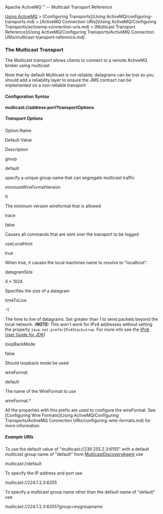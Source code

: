 Apache ActiveMQ ™ -- Multicast Transport Reference 

[Using ActiveMQ](using-activemq.md) > [Configuring Transports](Using ActiveMQ/configuring-transports.md) > [ActiveMQ Connection URIs](Using ActiveMQ/Configuring Transports/activemq-connection-uris.md) > [Multicast Transport Reference](Using ActiveMQ/Configuring Transports/ActiveMQ Connection URIs/multicast-transport-reference.md)


### The Multicast Transport

The Multicast transport allows clients to connect to a remote ActiveMQ broker using multicast

Note that by default Multicast is not reliable; datagrams can be lost so you should add a reliability layer to ensure the JMS contract can be implemented on a non-reliable transport.

#### Configuration Syntax

**multicast://address:port?transportOptions**

##### Transport Options

Option Name

Default Value

Description

group

default

specify a unique group name that can segregate multicast traffic

minmumWireFormatVersion

0

The minimum version wireformat that is allowed

trace

false

Causes all commands that are sent over the transport to be logged

useLocalHost

true

When true, it causes the local machines name to resolve to "localhost".

datagramSize

4 * 1024

Specifies the size of a datagram

timeToLive

-1

The time to live of datagrams. Set greater than 1 to send packets beyond the local network. (**NOTE:** This won't work for IPv4 addresses without setting the property `java.net.preferIPv4Stack=true`. For more info see the [IPv6 User Guide for JDK](http://java.sun.com/j2se/1.5.0/docs/guide/net/ipv6_guide/index.html))

loopBackMode

false

Should loopback mode be used

wireFormat

default

The name of the WireFormat to use

wireFormat.*

All the properties with this prefix are used to configure the wireFormat. See [Configuring Wire Formats](Using ActiveMQ/Configuring Transports/ActiveMQ Connection URIs/configuring-wire-formats.md) for more information

##### Example URIs

To use the default value of "multicast://239.255.2.3:6155" with a default multicast group name of "default" from [MulticastDiscoveryAgent](http://activemq.apache.org/maven/apidocs/org/apache/activemq/transport/discovery/multicast/MulticastDiscoveryAgent.html#DEFAULT_DISCOVERY_URI_STRING) use

multicast://default 

To specify the IP address and port use

multicast://224.1.2.3:6255

To specify a multicast group name other than the default name of "default" use

multicast://224.1.2.3:6255?group=mygroupname

